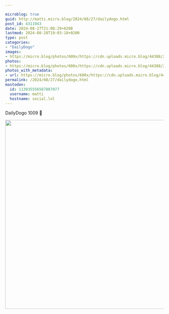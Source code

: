 ```yaml
---

microblog: true
guid: http://matti.micro.blog/2024/08/27/dailydogo.html
post_id: 4311943
date: 2024-08-27T21:08:29+0200
lastmod: 2024-08-28T19:03:18+0200
type: post
categories:
- "DailyDogo"
images:
- https://micro.blog/photos/600x/https://cdn.uploads.micro.blog/44388/2024/b466070c16.jpg
photos:
- https://micro.blog/photos/600x/https://cdn.uploads.micro.blog/44388/2024/b466070c16.jpg
photos_with_metadata:
- url: https://micro.blog/photos/600x/https://cdn.uploads.micro.blog/44388/2024/b466070c16.jpg
permalink: /2024/08/27/dailydogo.html
mastodon:
  id: 113035556587887077
  username: matti
  hostname: social.lol
---
```

DailyDogo 1009 🐶

<img src="https://micro.blog/photos/600x/https://blog.martin-haehnel.de/uploads/2024/b466070c16.jpg" width="600" alt="" />
